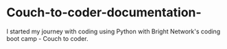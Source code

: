 # Couch-to-coder-documentation-
I started my journey with coding using Python with Bright Network's coding boot camp - Couch to coder.
